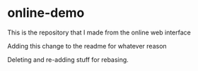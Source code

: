 # online-demo
This is the repository that I made from the online web interface

Adding this change to the readme for whatever reason

Deleting and re-adding stuff for rebasing.
